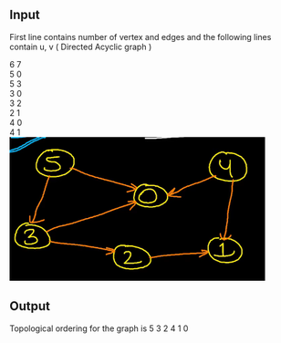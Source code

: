 ## Input

First line contains number of vertex and edges and the following lines contain u, v ( Directed Acyclic graph )

6 7  
5 0  
5 3  
3 0   
3 2  
2 1  
4 0  
4 1  
![input](https://github.com/nagulan23/Algorithms/blob/main/Graphs/Cache%20for%20images/Screenshot%202020-12-29%20123943.png)
## Output

Topological ordering for the graph is 5 3 2 4 1 0
